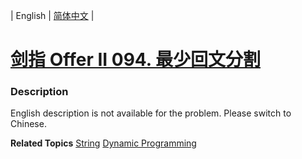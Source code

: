 | English | [简体中文](README.md) |

# [剑指 Offer II 094. 最少回文分割](https://leetcode-cn.com/problems/omKAoA)
 ### Description
<p>English description is not available for the problem. Please switch to Chinese.</p>

**Related Topics**  [String](https://leetcode-cn.com/tag/string) [Dynamic Programming](https://leetcode-cn.com/tag/dynamic-programming) 